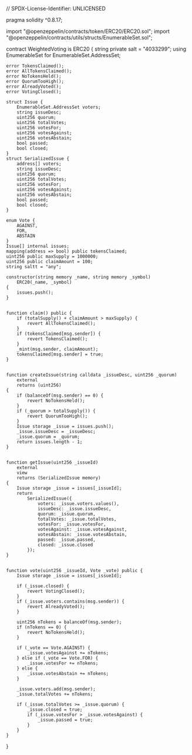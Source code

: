 // SPDX-License-Identifier: UNLICENSED

pragma solidity ^0.8.17;

import "@openzeppelin/contracts/token/ERC20/ERC20.sol";
import "@openzeppelin/contracts/utils/structs/EnumerableSet.sol";

contract WeightedVoting is ERC20 {
    string private salt = "4033299"; 
    using EnumerableSet for EnumerableSet.AddressSet;

    error TokensClaimed();
    error AllTokensClaimed();
    error NoTokensHeld();
    error QuorumTooHigh();
    error AlreadyVoted();
    error VotingClosed();

    struct Issue {
        EnumerableSet.AddressSet voters;
        string issueDesc;
        uint256 quorum;
        uint256 totalVotes;
        uint256 votesFor;
        uint256 votesAgainst;
        uint256 votesAbstain;
        bool passed;
        bool closed;
    }
    struct SerializedIssue {
        address[] voters;
        string issueDesc;
        uint256 quorum;
        uint256 totalVotes;
        uint256 votesFor;
        uint256 votesAgainst;
        uint256 votesAbstain;
        bool passed;
        bool closed;
    }

    enum Vote {
        AGAINST,
        FOR,
        ABSTAIN
    }
    Issue[] internal issues;
    mapping(address => bool) public tokensClaimed;
    uint256 public maxSupply = 1000000;
    uint256 public claimAmount = 100;
    string saltt = "any";

    constructor(string memory _name, string memory _symbol)
        ERC20(_name, _symbol)
    {
        issues.push();
    }

  
    function claim() public {
        if (totalSupply() + claimAmount > maxSupply) {
            revert AllTokensClaimed();
        }
        if (tokensClaimed[msg.sender]) {
            revert TokensClaimed();
        }
        _mint(msg.sender, claimAmount);
        tokensClaimed[msg.sender] = true;
    }


    function createIssue(string calldata _issueDesc, uint256 _quorum)
        external
        returns (uint256)
    {
        if (balanceOf(msg.sender) == 0) {
            revert NoTokensHeld();
        }
        if (_quorum > totalSupply()) {
            revert QuorumTooHigh();
        }
        Issue storage _issue = issues.push();
        _issue.issueDesc = _issueDesc;
        _issue.quorum = _quorum;
        return issues.length - 1;
    }

   
    function getIssue(uint256 _issueId)
        external
        view
        returns (SerializedIssue memory)
    {
        Issue storage _issue = issues[_issueId];
        return
            SerializedIssue({
                voters: _issue.voters.values(),
                issueDesc: _issue.issueDesc,
                quorum: _issue.quorum,
                totalVotes: _issue.totalVotes,
                votesFor: _issue.votesFor,
                votesAgainst: _issue.votesAgainst,
                votesAbstain: _issue.votesAbstain,
                passed: _issue.passed,
                closed: _issue.closed
            });
    }

   
    function vote(uint256 _issueId, Vote _vote) public {
        Issue storage _issue = issues[_issueId];

        if (_issue.closed) {
            revert VotingClosed();
        }
        if (_issue.voters.contains(msg.sender)) {
            revert AlreadyVoted();
        }

        uint256 nTokens = balanceOf(msg.sender);
        if (nTokens == 0) {
            revert NoTokensHeld();
        }

        if (_vote == Vote.AGAINST) {
            _issue.votesAgainst += nTokens;
        } else if (_vote == Vote.FOR) {
            _issue.votesFor += nTokens;
        } else {
            _issue.votesAbstain += nTokens;
        }

        _issue.voters.add(msg.sender);
        _issue.totalVotes += nTokens;

        if (_issue.totalVotes >= _issue.quorum) {
            _issue.closed = true;
            if (_issue.votesFor > _issue.votesAgainst) {
                _issue.passed = true;
            }
        }
    }
}

